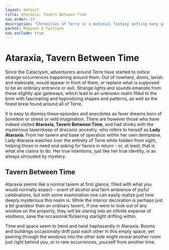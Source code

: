 ```yaml
---
layout: default
title: Ataraxia, Tavern Between Time
nav_order: 13
description: "Chronicles of Terre is a medieval fantasy setting many years in the writing."
parent: Regions & Factions
nav_exclude: true
---
```


# Ataraxia, Tavern Between Time

Since the Cataclysm, adventurers around Terre have started to notice strange occurrences happening around them. Out of nowhere, doors, lavish and elaborate, would appear in front of them, or replace what is supposed to be an ordinary entrance or exit. Strange lights and sounds emanate from these slightly ajar gateways, which lead to an unknown realm filled to the brim with fascinating and hypnotizing shapes and patterns, as well as the finest brew found around all of Terre.

It is easy to dismiss these episodes and anecdotes as fever dreams born of boredom or stress or wild imagination. There are however those who have indeed visited **Ataraxia, Tavern Between Time**, and had drinks with the mysterious tavernkeep of draconic ancestry, who refers to herself as **Lady Ataraxia**. From her tavern and base of operation within her own demiplane, Lady Ataraxia watches over the entirety of Terre while hidden from sight, helping those in need and asking for favors in return - or, at least, that is what she claims to do. Her true intentions, just like her true identity, is as always shrouded by mystery.

## Tavern Between Time

Ataraxia seems like a normal tavern at first glance, filled with what you would normally expect - scent of alcohol and faint ambience of joyful celebrations, but with some examination one can easily realize just how deeply mysterious this realm is. While the interior decoration is perhaps just a bit grandeur than an ordinary tavern, if one were to look out of any window on the property, they will be staring into an infinite expanse of voidness, save the occasional flickering starlight drifting within.

Time and space seem to bend and twist haphazardly in Ataraxia. Rooms and buildings occasionally drift past each other in this empty space, yet peering through the windows into the other side might reveal another room just right behind you, or in rare occurrences, yourself from another time. 